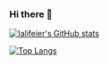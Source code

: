 ### Hi there 👋

<!--
**lalifeier/lalifeier** is a ✨ _special_ ✨ repository because its `README.md` (this file) appears on your GitHub profile.

Here are some ideas to get you started:

- 🔭 I’m currently working on ...
- 🌱 I’m currently learning ...
- 👯 I’m looking to collaborate on ...
- 🤔 I’m looking for help with ...
- 💬 Ask me about ...
- 📫 How to reach me: ...
- 😄 Pronouns: ...
- ⚡ Fun fact: ...
-->
[![lalifeier's GitHub stats](https://github-readme-stats.vercel.app/api?username=lalifeier)](https://github.com/anuraghazra/github-readme-stats)

[![Top Langs](https://github-readme-stats.vercel.app/api/top-langs/?username=lalifeier)](https://github.com/anuraghazra/github-readme-stats)
